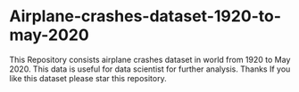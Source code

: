 # Airplane-crashes-dataset-1920-to-may-2020
This Repository consists airplane crashes dataset in world from 1920 to May 2020. 
This data is useful for data scientist for further analysis. 
Thanks 
If you like this dataset please star this repository. 
